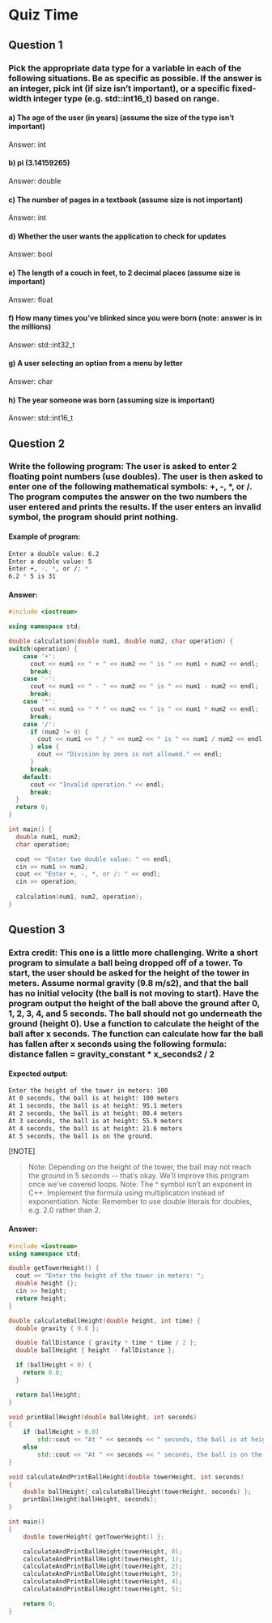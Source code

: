 # Quiz Time

## Question 1

### Pick the appropriate data type for a variable in each of the following situations. Be as specific as possible. If the answer is an integer, pick int (if size isn’t important), or a specific fixed-width integer type (e.g. std::int16_t) based on range.

#### a) The age of the user (in years) (assume the size of the type isn’t important)
Answer: int

#### b) pi (3.14159265)
Answer: double

#### c) The number of pages in a textbook (assume size is not important)
Answer: int

#### d) Whether the user wants the application to check for updates
Answer: bool

#### e) The length of a couch in feet, to 2 decimal places (assume size is important) 
Answer: float

#### f) How many times you’ve blinked since you were born (note: answer is in the millions)
Answer: std::int32_t

#### g) A user selecting an option from a menu by letter 
Answer: char

#### h) The year someone was born (assuming size is important)
Answer: std::int16_t

## Question 2

### Write the following program: The user is asked to enter 2 floating point numbers (use doubles). The user is then asked to enter one of the following mathematical symbols: +, -, *, or /. The program computes the answer on the two numbers the user entered and prints the results. If the user enters an invalid symbol, the program should print nothing.

#### Example of program:
```bash
Enter a double value: 6.2
Enter a double value: 5
Enter +, -, *, or /: *
6.2 * 5 is 31
````

#### Answer:
```cpp
#include <iostream>

using namespace std;

double calculation(double num1, double num2, char operation) {
switch(operation) {
    case '+':
      cout << num1 << " + " << num2 << " is " << num1 + num2 << endl;
      break;
    case '-':
      cout << num1 << " - " << num2 << " is " << num1 - num2 << endl;
      break;
    case '*':
      cout << num1 << " * " << num2 << " is " << num1 * num2 << endl;
      break;
    case '/':
      if (num2 != 0) {
        cout << num1 << " / " << num2 << " is " << num1 / num2 << endl;
      } else {
        cout << "Division by zero is not allowed." << endl;
      }
      break;
    default:
      cout << "Invalid operation." << endl;
      break;
  }
  return 0;
}

int main() {
  double num1, num2;
  char operation;

  cout << "Enter two double value: " << endl; 
  cin >> num1 >> num2;
  cout << "Enter +, -, *, or /: " << endl;
  cin >> operation;
  
  calculation(num1, num2, operation);
}
```

## Question 3

### Extra credit: This one is a little more challenging. Write a short program to simulate a ball being dropped off of a tower. To start, the user should be asked for the height of the tower in meters. Assume normal gravity (9.8 m/s2), and that the ball has no initial velocity (the ball is not moving to start). Have the program output the height of the ball above the ground after 0, 1, 2, 3, 4, and 5 seconds. The ball should not go underneath the ground (height 0). Use a function to calculate the height of the ball after x seconds. The function can calculate how far the ball has fallen after x seconds using the following formula: distance fallen = gravity_constant * x_seconds2 / 2
#### Expected output:

```bash
Enter the height of the tower in meters: 100
At 0 seconds, the ball is at height: 100 meters
At 1 seconds, the ball is at height: 95.1 meters
At 2 seconds, the ball is at height: 80.4 meters
At 3 seconds, the ball is at height: 55.9 meters
At 4 seconds, the ball is at height: 21.6 meters
At 5 seconds, the ball is on the ground.
```

[!NOTE]
> Note: Depending on the height of the tower, the ball may not reach the ground in 5 seconds -- that’s okay. We’ll improve this program once we’ve covered loops.
> Note: The ^ symbol isn’t an exponent in C++. Implement the formula using multiplication instead of exponentiation.
> Note: Remember to use double literals for doubles, e.g. 2.0 rather than 2.

#### Answer:

```cpp
#include <iostream>
using namespace std;

double getTowerHeight() {
  cout << "Enter the height of the tower in meters: "; 
  double height {};
  cin >> height;
  return height;
}

double calculateBallHeight(double height, int time) {
  double gravity { 9.8 };

  double fallDistance { gravity * time * time / 2 };
  double ballHeight { height - fallDistance };

  if (ballHeight < 0) {
    return 0.0;
  }

  return ballHeight;
}

void printBallHeight(double ballHeight, int seconds)
{
	if (ballHeight > 0.0)
		std::cout << "At " << seconds << " seconds, the ball is at height: " << ballHeight << " meters\n";
	else
		std::cout << "At " << seconds << " seconds, the ball is on the ground.\n";
}

void calculateAndPrintBallHeight(double towerHeight, int seconds)
{
	double ballHeight{ calculateBallHeight(towerHeight, seconds) };
	printBallHeight(ballHeight, seconds);
}

int main()
{
	double towerHeight{ getTowerHeight() };

	calculateAndPrintBallHeight(towerHeight, 0);
	calculateAndPrintBallHeight(towerHeight, 1);
	calculateAndPrintBallHeight(towerHeight, 2);
	calculateAndPrintBallHeight(towerHeight, 3);
	calculateAndPrintBallHeight(towerHeight, 4);
	calculateAndPrintBallHeight(towerHeight, 5);

	return 0;
}
```
